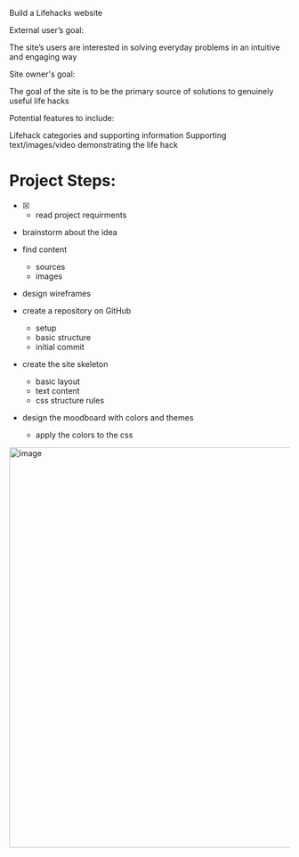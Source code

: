 Build a Lifehacks website

External user’s goal:

The site’s users are interested in solving everyday problems in an intuitive and engaging way

Site owner's goal:

The goal of the site is to be the primary source of solutions to genuinely useful life hacks

Potential features to include:

Lifehack categories and supporting information
Supporting text/images/video demonstrating the life hack

# Project Steps:

- [x] * read project requirments 

* brainstorm about the idea

* find content
  - sources
  - images
  
* design wireframes

* create a repository on GitHub
  - setup
  - basic structure
  - initial commit
 
* create the site skeleton
  - basic layout
  - text content
  - css structure rules
 
* design the moodboard with colors and themes
  - apply the colors to the css


<img width="719" alt="image" src="https://github.com/annagabain/Project_1/blob/main/assets/wireframes/Mom%20Lifehacks%20Wireframes%20All%20formats.png?raw=true">

